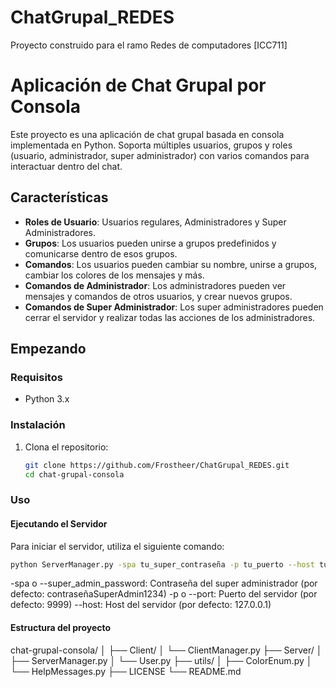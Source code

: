 # ChatGrupal_REDES
Proyecto construido para el ramo Redes de computadores [ICC711]

# Aplicación de Chat Grupal por Consola

Este proyecto es una aplicación de chat grupal basada en consola implementada en Python. Soporta múltiples usuarios, grupos y roles (usuario, administrador, super administrador) con varios comandos para interactuar dentro del chat.

## Características

- **Roles de Usuario**: Usuarios regulares, Administradores y Super Administradores.
- **Grupos**: Los usuarios pueden unirse a grupos predefinidos y comunicarse dentro de esos grupos.
- **Comandos**: Los usuarios pueden cambiar su nombre, unirse a grupos, cambiar los colores de los mensajes y más.
- **Comandos de Administrador**: Los administradores pueden ver mensajes y comandos de otros usuarios, y crear nuevos grupos.
- **Comandos de Super Administrador**: Los super administradores pueden cerrar el servidor y realizar todas las acciones de los administradores.

## Empezando

### Requisitos

- Python 3.x

### Instalación

1. Clona el repositorio:
    ```bash
    git clone https://github.com/Frostheer/ChatGrupal_REDES.git
    cd chat-grupal-consola
    ```


### Uso

#### Ejecutando el Servidor

Para iniciar el servidor, utiliza el siguiente comando:

```bash
python ServerManager.py -spa tu_super_contraseña -p tu_puerto --host tu_host
```

-spa o --super_admin_password: Contraseña del super administrador (por defecto: contraseñaSuperAdmin1234)
-p o --port: Puerto del servidor (por defecto: 9999)
--host: Host del servidor (por defecto: 127.0.0.1)


#### Estructura del proyecto 

chat-grupal-consola/
│
├── Client/
│   └── ClientManager.py
├── Server/
│   ├── ServerManager.py
│   └── User.py
├── utils/
│   ├── ColorEnum.py
│   └── HelpMessages.py
├── LICENSE
└── README.md
